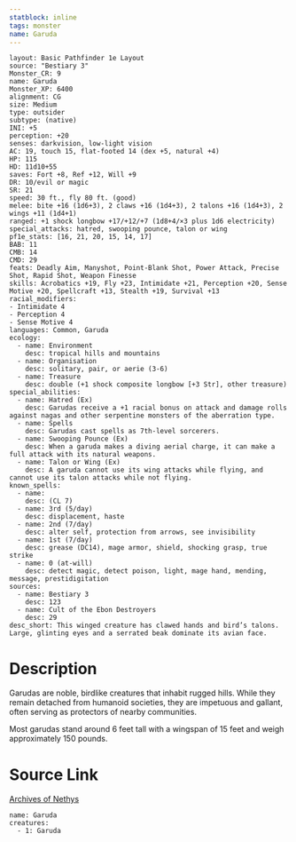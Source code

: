 ```yaml
---
statblock: inline
tags: monster
name: Garuda
---
```

```statblock
layout: Basic Pathfinder 1e Layout
source: "Bestiary 3"
Monster_CR: 9
name: Garuda
Monster_XP: 6400
alignment: CG
size: Medium
type: outsider
subtype: (native)
INI: +5
perception: +20
senses: darkvision, low-light vision
AC: 19, touch 15, flat-footed 14 (dex +5, natural +4)
HP: 115
HD: 11d10+55
saves: Fort +8, Ref +12, Will +9
DR: 10/evil or magic
SR: 21
speed: 30 ft., fly 80 ft. (good)
melee: bite +16 (1d6+3), 2 claws +16 (1d4+3), 2 talons +16 (1d4+3), 2 wings +11 (1d4+1)
ranged: +1 shock longbow +17/+12/+7 (1d8+4/×3 plus 1d6 electricity)
special_attacks: hatred, swooping pounce, talon or wing
pf1e_stats: [16, 21, 20, 15, 14, 17]
BAB: 11
CMB: 14
CMD: 29
feats: Deadly Aim, Manyshot, Point-Blank Shot, Power Attack, Precise Shot, Rapid Shot, Weapon Finesse
skills: Acrobatics +19, Fly +23, Intimidate +21, Perception +20, Sense Motive +20, Spellcraft +13, Stealth +19, Survival +13
racial_modifiers:
- Intimidate 4
- Perception 4
- Sense Motive 4
languages: Common, Garuda
ecology:
  - name: Environment
    desc: tropical hills and mountains
  - name: Organisation
    desc: solitary, pair, or aerie (3-6)
  - name: Treasure
    desc: double (+1 shock composite longbow [+3 Str], other treasure)
special_abilities:
  - name: Hatred (Ex)
    desc: Garudas receive a +1 racial bonus on attack and damage rolls against nagas and other serpentine monsters of the aberration type.
  - name: Spells
    desc: Garudas cast spells as 7th-level sorcerers.
  - name: Swooping Pounce (Ex)
    desc: When a garuda makes a diving aerial charge, it can make a full attack with its natural weapons.
  - name: Talon or Wing (Ex)
    desc: A garuda cannot use its wing attacks while flying, and cannot use its talon attacks while not flying.
known_spells:
  - name:
    desc: (CL 7)
  - name: 3rd (5/day)
    desc: displacement, haste
  - name: 2nd (7/day)
    desc: alter self, protection from arrows, see invisibility
  - name: 1st (7/day)
    desc: grease (DC14), mage armor, shield, shocking grasp, true strike
  - name: 0 (at-will)
    desc: detect magic, detect poison, light, mage hand, mending, message, prestidigitation
sources:
  - name: Bestiary 3
    desc: 123
  - name: Cult of the Ebon Destroyers
    desc: 29
desc_short: This winged creature has clawed hands and bird’s talons. Large, glinting eyes and a serrated beak dominate its avian face.
```
# Description
Garudas are noble, birdlike creatures that inhabit rugged hills. While they remain detached from humanoid societies, they are impetuous and gallant, often serving as protectors of nearby communities.

Most garudas stand around 6 feet tall with a wingspan of 15 feet and weigh approximately 150 pounds.
# Source Link
[Archives of Nethys](https://aonprd.com/MonsterDisplay.aspx?ItemName=Garuda)
```encounter-table
name: Garuda
creatures:
  - 1: Garuda
```
